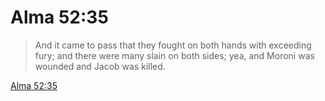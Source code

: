 # Alma 52:35

> And it came to pass that they fought on both hands with exceeding fury; and there were many slain on both sides; yea, and Moroni was wounded and Jacob was killed.

[Alma 52:35](https://www.churchofjesuschrist.org/study/scriptures/bofm/alma/52?lang=eng&id=p35#p35)


